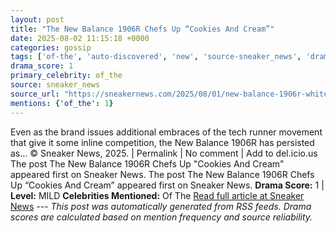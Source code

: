 ```yaml
---
layout: post
title: "The New Balance 1906R Chefs Up “Cookies And Cream”"
date: 2025-08-02 11:15:18 +0000
categories: gossip
tags: ['of-the', 'auto-discovered', 'new', 'source-sneaker_news', 'drama-mild']
drama_score: 1
primary_celebrity: of_the
source: sneaker_news
source_url: "https://sneakernews.com/2025/08/01/new-balance-1906r-white-black-u1906rci/"
mentions: {'of_the': 1}
---
```


Even as the brand issues additional embraces of the tech runner movement that give it some inline competition, the New Balance 1906R has persisted as... © Sneaker News, 2025. | Permalink | No comment | Add to del.icio.us The post The New Balance 1906R Chefs Up "Cookies And Cream" appeared first on Sneaker News. The post The New Balance 1906R Chefs Up “Cookies And Cream” appeared first on Sneaker News. **Drama Score:** 1 | **Level:** MILD **Celebrities Mentioned:** Of The [Read full article at Sneaker News](https://sneakernews.com/2025/08/01/new-balance-1906r-white-black-u1906rci/) --- *This post was automatically generated from RSS feeds. Drama scores are calculated based on mention frequency and source reliability.*